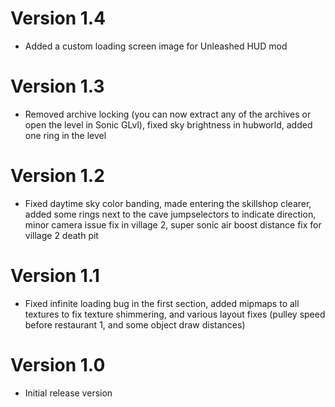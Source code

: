 # Version 1.4

* Added a custom loading screen image for Unleashed HUD mod

# Version 1.3

* Removed archive locking (you can now extract any of the archives or open the level in Sonic GLvl), fixed sky brightness in hubworld, added one ring in the level

# Version 1.2

* Fixed daytime sky color banding, made entering the skillshop clearer, added some rings next to the cave jumpselectors to indicate direction, minor camera issue fix in village 2, super sonic air boost distance fix for village 2 death pit

# Version 1.1

* Fixed infinite loading bug in the first section, added mipmaps to all textures to fix texture shimmering, and various layout fixes (pulley speed before restaurant 1, and some object draw distances)

# Version 1.0

* Initial release version